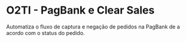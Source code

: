 # O2TI - PagBank e Clear Sales
Automatiza o fluxo de captura e negação de pedidos na PagBank de a acordo com o status do pedido.
